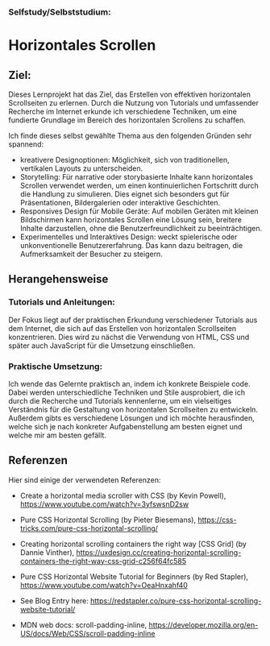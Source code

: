 ### Selfstudy/Selbststudium:

# **Horizontales Scrollen**

## Ziel:

Dieses Lernprojekt hat das Ziel, das Erstellen von effektiven horizontalen Scrollseiten zu erlernen. Durch die Nutzung von Tutorials und umfassender Recherche im Internet erkunde ich verschiedene Techniken, um eine fundierte Grundlage im Bereich des horizontalen Scrollens zu schaffen.

Ich finde dieses selbst gewählte Thema aus den folgenden Gründen sehr spannend:

- kreativere Designoptionen: Möglichkeit, sich von traditionellen, vertikalen Layouts zu unterscheiden.
- Storytelling: Für narrative oder storybasierte Inhalte kann horizontales Scrollen verwendet werden, um einen kontinuierlichen Fortschritt durch die Handlung zu simulieren. Dies eignet sich besonders gut für Präsentationen, Bildergalerien oder interaktive Geschichten.
- Responsives Design für Mobile Geräte: Auf mobilen Geräten mit kleinen Bildschirmen kann horizontales Scrollen eine Lösung sein, breitere Inhalte darzustellen, ohne die Benutzerfreundlichkeit zu beeinträchtigen.
- Experimentelles und Interaktives Design: weckt spielerische oder unkonventionelle Benutzererfahrung. Das kann dazu beitragen, die Aufmerksamkeit der Besucher zu steigern.

## Herangehensweise

### Tutorials und Anleitungen:

Der Fokus liegt auf der praktischen Erkundung verschiedener Tutorials aus dem Internet, die sich auf das Erstellen von horizontalen Scrollseiten konzentrieren. Dies wird zu nächst die Verwendung von HTML, CSS und später auch JavaScript für die Umsetzung einschließen.

### Praktische Umsetzung:

Ich wende das Gelernte praktisch an, indem ich konkrete Beispiele code. Dabei werden unterschiedliche Techniken und Stile ausprobiert, die ich durch die Recherche und Tutorials kennenlerne, um ein vielseitiges Verständnis für die Gestaltung von horizontalen Scrollseiten zu entwickeln. Außerdem gibts es verschiedene Lösungen und ich möchte herausfinden, welche sich je nach konkreter Aufgabenstellung am besten eignet und welche mir am besten gefällt.

## Referenzen

Hier sind einige der verwendeten Referenzen:

- Create a horizontal media scroller with CSS (by Kevin Powell), https://www.youtube.com/watch?v=3yfswsnD2sw

- Pure CSS Horizontal Scrolling (by Pieter Biesemans), https://css-tricks.com/pure-css-horizontal-scrolling/

- Creating horizontal scrolling containers the right way [CSS Grid] (by Dannie Vinther), https://uxdesign.cc/creating-horizontal-scrolling-containers-the-right-way-css-grid-c256f64fc585

- Pure CSS Horizontal Website Tutorial for Beginners (by Red Stapler), https://www.youtube.com/watch?v=OeaHnxahf40
- See Blog Entry here: https://redstapler.co/pure-css-horizontal-scrolling-website-tutorial/

- MDN web docs: scroll-padding-inline, https://developer.mozilla.org/en-US/docs/Web/CSS/scroll-padding-inline
